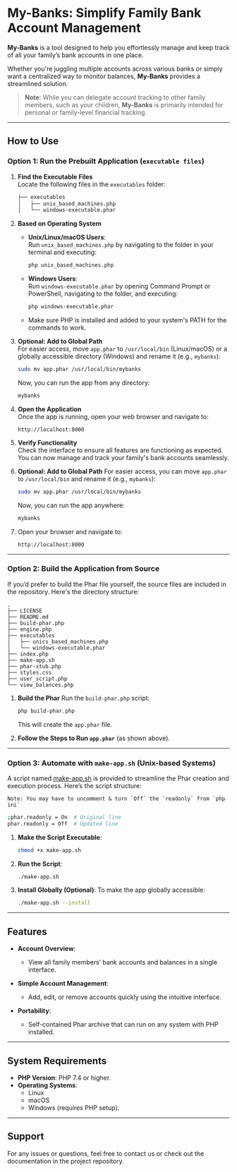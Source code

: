 # **My-Banks: Simplify Family Bank Account Management**

**My-Banks** is a tool designed to help you effortlessly manage and keep track of all your family’s bank accounts in one place. 

Whether you're juggling multiple accounts across various banks or simply want a centralized way to monitor balances, **My-Banks** provides a streamlined solution. 

> **Note**: While you can delegate account tracking to other family members, such as your children, **My-Banks** is primarily intended for personal or family-level financial tracking.

---

## **How to Use**

### **Option 1: Run the Prebuilt Application (`executable files`)**
1. **Find the Executable Files**  
   Locate the following files in the `executables` folder:
   ```bash
   ├── executables
   │   ├── unix_based_machines.php
   │   └── windows-executable.phar
   ```

2. **Based on Operating System**  

   - **Unix/Linux/macOS Users**:  
     Run `unix_based_machines.php` by navigating to the folder in your terminal and executing:
     ```bash
     php unix_based_machines.php
     ```

   - **Windows Users**:  
     Run `windows-executable.phar` by opening Command Prompt or PowerShell, navigating to the folder, and executing:
     ```bash
     php windows-executable.phar
     ```

   - Make sure PHP is installed and added to your system's PATH for the commands to work.

3. **Optional: Add to Global Path**  
   For easier access, move `app.phar` to `/usr/local/bin` (Linux/macOS) or a globally accessible directory (Windows) and rename it (e.g., `mybanks`):
   ```bash
   sudo mv app.phar /usr/local/bin/mybanks
   ```
   Now, you can run the app from any directory:
   ```bash
   mybanks
   ```

4. **Open the Application**  
   Once the app is running, open your web browser and navigate to:
   ```
   http://localhost:8000
   ```

5. **Verify Functionality**  
   Check the interface to ensure all features are functioning as expected. You can now manage and track your family's bank accounts seamlessly.

3. **Optional: Add to Global Path**
   For easier access, you can move `app.phar` to `/usr/local/bin` and rename it (e.g., `mybanks`):
   ```bash
   sudo mv app.phar /usr/local/bin/mybanks
   ```
   Now, you can run the app anywhere:
   ```bash
   mybanks
   ```

4. Open your browser and navigate to:
   ```
   http://localhost:8000
   ```

---

### **Option 2: Build the Application from Source**

If you’d prefer to build the Phar file yourself, the source files are included in the repository. Here's the directory structure:

```
.
├── LICENSE
├── README.md
├── build-phar.php
├── engine.php
├── executables
│   ├── unics_based_machines.php
│   └── windows-executable.phar
├── index.php
├── make-app.sh
├── phar-stub.php
├── styles.css
├── user_script.php
└── view_balances.php
```

1. **Build the Phar**
   Run the `build-phar.php` script:
   ```bash
   php build-phar.php
   ```
   This will create the `app.phar` file.

2. **Follow the Steps to Run `app.phar`** (as shown above).

---

### **Option 3: Automate with `make-app.sh` (Unix-based Systems)**

A script named [make-app.sh](make-app.sh) is provided to streamline the Phar creation and execution process. Here’s the script structure:

    Note: You may have to uncomment & turn `Off` the `readonly` from `php ini` 
   
   ```bash 
   ;phar.readonly = On  # Original line
   phar.readonly = Off  # Updated line
   ```

1. **Make the Script Executable**:
   
   ```bash
   chmod +x make-app.sh
   ```

2. **Run the Script**:
   ```bash
   ./make-app.sh
   ```

3. **Install Globally (Optional)**:
   To make the app globally accessible:
   ```bash
   ./make-app.sh --install
   ```

---

## **Features**

- **Account Overview**:
  - View all family members’ bank accounts and balances in a single interface.

- **Simple Account Management**:
  - Add, edit, or remove accounts quickly using the intuitive interface.

- **Portability**:
  - Self-contained Phar archive that can run on any system with PHP installed.

---

## **System Requirements**
- **PHP Version**: PHP 7.4 or higher.
- **Operating Systems**:
  - Linux
  - macOS
  - Windows (requires PHP setup).

---

## **Support**
For any issues or questions, feel free to contact us or check out the documentation in the project repository.